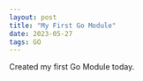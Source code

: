 ```yaml
---
layout: post
title: "My First Go Module"
date: 2023-05-27
tags: GO
---
```


Created my first Go Module today.

